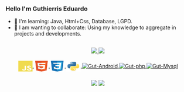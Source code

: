 ### Hello I'm Guthierris Eduardo

- 🦖 I'm learning: Java, Html+Css, Database, LGPD.
- 🦖 I am wanting to collaborate: Using my knowledge to aggregate in projects and developments.

##

<div align="center">
  <a href="https://github.com/Guthierris">
  <img height="140em" src="https://github-readme-stats.vercel.app/api?username=Guthierris&show_icons=true&theme=tokyonight&include_all_commits=true&count_private=true"/>
  <img height="140em" src="https://github-readme-stats.vercel.app/api/top-langs/?username=Guthierris&layout=compact&langs_count=7&theme=tokyonight"/>
    
    
</div>
<div align="center" style="display: inline_block"><br>
  <img align="center" alt="Gut-Js" height="30" width="40" src="https://raw.githubusercontent.com/devicons/devicon/master/icons/javascript/javascript-plain.svg">
  <img align="center" alt="Gut-HTML" height="30" width="40" src="https://raw.githubusercontent.com/devicons/devicon/master/icons/html5/html5-original.svg">
  <img align="center" alt="Gut-CSS" height="30" width="40" src="https://raw.githubusercontent.com/devicons/devicon/master/icons/css3/css3-original.svg">
  <img align="center" alt="Gut-Python" height="30" width="40" src="https://raw.githubusercontent.com/devicons/devicon/master/icons/python/python-original.svg">
  <img align="center" alt="Gut-Android" height="30" width="40" src="https://cdn.jsdelivr.net/gh/devicons/devicon/icons/androidstudio/androidstudio-original.svg">
   <img align="center" alt="Gut-php" height="30" width="40" src="https://cdn.jsdelivr.net/gh/devicons/devicon/icons/php/php-plain.svg">
  <img align="center" alt="Gut-Mysql" height="30" width="40" src="https://cdn.jsdelivr.net/gh/devicons/devicon/icons/mysql/mysql-original.svg">

  ###
  <div align="center"> 
  <a href = "mailto:guthierris.eduardo@outlook.com"><img src="https://img.shields.io/badge/Microsoft_Outlook-0078D4?style=for-the-badge&logo=microsoft-outlook&logoColor=white" target="_blank"></a>
  <a href="https://www.linkedin.com/in/guthierris" target="_blank"><img src="https://img.shields.io/badge/-LinkedIn-%230077B5?style=for-the-badge&logo=linkedin&logoColor=white" target="_blank"></a> 
  </div>
  
    

  

